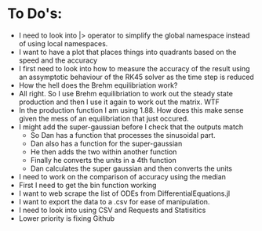 # To Do's:
 - I need to look into |> operator to simplify the global namespace 
instead of using local namespaces.
 - I want to have a plot that places things into quadrants based on 
 the speed and the accuracy 
 - I first need to look into how to measure the accuracy of the result
 using an assymptotic behaviour of the RK45 solver as the time step is
 reduced 
 - How the hell does the Brehm equilibriation work?
 - All right. So I use Brehm equilibriation to work out the steady state 
 production and then I use it again to work out the matrix. WTF
 - In the production function I am using 1.88. How does this make sense 
 given the mess of an equilibriation that just occured.
 - I might add the super-gaussian before I check that the outputs match
    - So Dan has a function that processes the sinusoidal part.
    - Dan also has a function for the super-gaussian
    - He then adds the two within another function 
    - Finally he converts the units in a 4th function 
    - Dan calculates the super gaussian and then converts the units
 - I need to work on the comparison of accuracy using the median 
 - First I need to get the bin function working
 - I want to web scrape the list of ODEs from DifferentialEquations.jl
 - I want to export the data to a .csv for ease of manipulation.
 - I need to look into using CSV and Requests and Statisitics
 - Lower priority is fixing Github 



